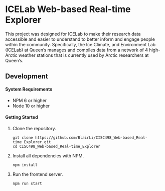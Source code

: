 # ICELab Web-based Real-time Explorer

This project was designed for ICELab to make their research data accessible and easier to understand to better inform and engage people within the community. Specifically, the Ice Climate, and Environment Lab (ICELab) at Queen’s manages and compiles data from a network of 4 high-Arctic weather stations that is currently used by Arctic researchers at Queen’s.

## Development

#### System Requirements

- NPM 6 or higher
- Node 10 or higher

#### Getting Started

1. Clone the repository.

    ```shell
    git clone https://github.com/BlairLi/CISC498_Web-based_Real-time_Explorer.git
    cd CISC498_Web-based_Real-time_Explorer
    ```
1. Install all dependencies with NPM.

    ```shell
    npm install
    ```
1. Run the frontend server.

    ```shell
    npm run start
    ```
